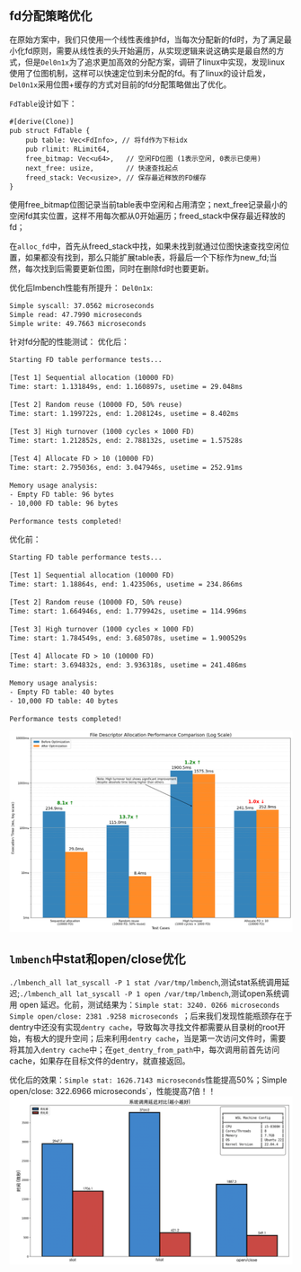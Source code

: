 ## fd分配策略优化

在原始方案中，我们只使用一个线性表维护fd，当每次分配新的fd时，为了满足最小化fd原则，需要从线性表的头开始遍历，从实现逻辑来说这确实是最自然的方式，但是`Del0n1x`为了追求更加高效的分配方案，调研了linux中实现，发现linux使用了位图机制，这样可以快速定位到未分配的fd。有了linux的设计启发，`Del0n1x`采用位图+缓存的方式对目前的fd分配策略做出了优化。

`FdTable`设计如下：
```
#[derive(Clone)]
pub struct FdTable {
    pub table: Vec<FdInfo>, // 将fd作为下标idx
    pub rlimit: RLimit64,
    free_bitmap: Vec<u64>,   // 空闲FD位图 (1表示空闲, 0表示已使用)
    next_free: usize,        // 快速查找起点
    freed_stack: Vec<usize>, // 保存最近释放的FD缓存
}
```

使用free_bitmap位图记录当前table表中空闲和占用清空；next_free记录最小的空闲fd其实位置，这样不用每次都从0开始遍历；freed_stack中保存最近释放的fd；

在`alloc_fd`中，首先从freed_stack中找，如果未找到就通过位图快速查找空闲位置，如果都没有找到，那么只能扩展table表，将最后一个下标作为new_fd;当然，每次找到后需要更新位图，同时在删除fd时也要更新。

优化后lmbench性能有所提升：
`Del0n1x`:
```
Simple syscall: 37.0562 microseconds
Simple read: 47.7990 microseconds
Simple write: 49.7663 microseconds
```

针对fd分配的性能测试：
优化后：
```
Starting FD table performance tests...

[Test 1] Sequential allocation (10000 FD)
Time: start: 1.131849s, end: 1.160897s, usetime = 29.048ms

[Test 2] Random reuse (10000 FD, 50% reuse)
Time: start: 1.199722s, end: 1.208124s, usetime = 8.402ms

[Test 3] High turnover (1000 cycles × 1000 FD)
Time: start: 1.212852s, end: 2.788132s, usetime = 1.57528s

[Test 4] Allocate FD > 10 (10000 FD)
Time: start: 2.795036s, end: 3.047946s, usetime = 252.91ms

Memory usage analysis:
- Empty FD table: 96 bytes
- 10,000 FD table: 96 bytes

Performance tests completed!
```

优化前：
```
Starting FD table performance tests...

[Test 1] Sequential allocation (10000 FD)
Time: start: 1.18864s, end: 1.423506s, usetime = 234.866ms

[Test 2] Random reuse (10000 FD, 50% reuse)
Time: start: 1.664946s, end: 1.779942s, usetime = 114.996ms

[Test 3] High turnover (1000 cycles × 1000 FD)
Time: start: 1.784549s, end: 3.685078s, usetime = 1.900529s

[Test 4] Allocate FD > 10 (10000 FD)
Time: start: 3.694832s, end: 3.936318s, usetime = 241.486ms

Memory usage analysis:
- Empty FD table: 40 bytes
- 10,000 FD table: 40 bytes

Performance tests completed!
```

![](./image/fd_performance_comparison_log.png)


## `lmbench`中stat和open/close优化

`./lmbench_all lat_syscall -P 1 stat /var/tmp/lmbench`,测试stat系统调用延迟;`./lmbench_all lat_syscall -P 1 open /var/tmp/lmbench`,测试open系统调用 open 延迟。化前，测试结果为：`Simple stat: 3240. 0266 microseconds
` `Simple open/close: 2381 .9258 microseconds
`；后来我们发现性能瓶颈存在于dentry中还没有实现`dentry cache`，导致每次寻找文件都需要从目录树的root开始，有极大的提升空间；后来利用`dentry cache`，当是第一次访问文件时，需要将其加入`dentry cache`中；在`get_dentry_from_path`中，每次调用前首先访问cache，如果存在目标文件的dentry，就直接返回。

优化后的效果：`Simple stat: 1626.7143 microseconds`性能提高50%；Simple open/close: 322.6966 microseconds`，性能提高7倍！！
![](../doc/content/assets/dentry_cache性能对比图.png)
